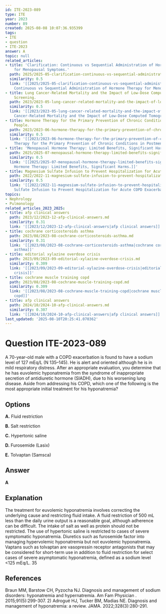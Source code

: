 ```yaml
---
id: ITE-2023-089
type: ITE
year: 2023
number: 89
created: 2025-08-08 10:07:36.935399
tags:
- ITE
- question
- ITE-2023
answer: A
topic: null
related_articles:
- title: 'Clarification: Continuous vs Sequential Administration of Hormone Therapy
    for Menopausal Symptoms.'
  path: 2025/2025-05-clarification-continuous-vs-sequential-administration-of-hor.md
  similarity: 0.5
  link: '[[2025/2025-05-clarification-continuous-vs-sequential-administration-of-hor|Clarification:
    Continuous vs Sequential Administration of Hormone Therapy for Menopausal Symptoms.]]'
- title: Lung Cancer-Related Mortality and the Impact of Low-Dose Computed Tomography
    Screening.
  path: 2023/2023-05-lung-cancer-related-mortality-and-the-impact-of-low-dose-com.md
  similarity: 0.5
  link: '[[2023/2023-05-lung-cancer-related-mortality-and-the-impact-of-low-dose-com|Lung
    Cancer-Related Mortality and the Impact of Low-Dose Computed Tomography Screening.]]'
- title: Hormone Therapy for the Primary Prevention of Chronic Conditions in Postmenopausal
    People.
  path: 2023/2023-06-hormone-therapy-for-the-primary-prevention-of-chronic-condit.md
  similarity: 0.5
  link: '[[2023/2023-06-hormone-therapy-for-the-primary-prevention-of-chronic-condit|Hormone
    Therapy for the Primary Prevention of Chronic Conditions in Postmenopausal People.]]'
- title: 'Menopausal Hormone Therapy: Limited Benefits, Significant Harms.'
  path: 2025/2025-07-menopausal-hormone-therapy-limited-benefits-significant-harm.md
  similarity: 0.5
  link: '[[2025/2025-07-menopausal-hormone-therapy-limited-benefits-significant-harm|Menopausal
    Hormone Therapy: Limited Benefits, Significant Harms.]]'
- title: Magnesium Sulfate Infusion to Prevent Hospitalization for Acute COPD Exacerbations.
  path: 2022/2022-11-magnesium-sulfate-infusion-to-prevent-hospitalization-for-ac.md
  similarity: 0.5
  link: '[[2022/2022-11-magnesium-sulfate-infusion-to-prevent-hospitalization-for-ac|Magnesium
    Sulfate Infusion to Prevent Hospitalization for Acute COPD Exacerbations.]]'
topics:
- Nephrology
- Pulmonology
related_articles_2023_2025:
- title: afp clinical answers
  path: 2023/12/2023-12-afp-clinical-answers.md
  similarity: 0.31
  link: '[[2023/12/2023-12-afp-clinical-answers|afp clinical answers]]'
- title: cochrane corticosteroids asthma
  path: 2023/08/2023-08-cochrane-corticosteroids-asthma.md
  similarity: 0.31
  link: '[[2023/08/2023-08-cochrane-corticosteroids-asthma|cochrane corticosteroids
    asthma]]'
- title: editorial xylazine overdose crisis
  path: 2023/09/2023-09-editorial-xylazine-overdose-crisis.md
  similarity: 0.309
  link: '[[2023/09/2023-09-editorial-xylazine-overdose-crisis|editorial xylazine overdose
    crisis]]'
- title: cochrane muscle training copd
  path: 2023/08/2023-08-cochrane-muscle-training-copd.md
  similarity: 0.309
  link: '[[2023/08/2023-08-cochrane-muscle-training-copd|cochrane muscle training
    copd]]'
- title: afp clinical answers
  path: 2024/10/2024-10-afp-clinical-answers.md
  similarity: 0.307
  link: '[[2024/10/2024-10-afp-clinical-answers|afp clinical answers]]'
last_updated: '2025-08-10T20:25:41.070362'
---
```


# Question ITE-2023-089

A 70-year-old male with a COPD exacerbation is found to have a sodium level of 127 mEq/L (N 135–145). He is alert and oriented although he is in mild respiratory distress. After an appropriate evaluation, you determine that he has euvolemic hyponatremia from the syndrome of inappropriate secretion of antidiuretic hormone (SIADH), due to his worsening lung disease. Aside from addressing his COPD, which one of the following is the most appropriate initial treatment for his hyponatremia?

## Options

**A.** Fluid restriction

**B.** Salt restriction

**C.** Hypertonic saline

**D.** Furosemide (Lasix)

**E.** Tolvaptan (Samsca)

## Answer

**A**

## Explanation

The treatment for euvolemic hyponatremia involves correcting the underlying cause and restricting fluid intake. A fluid restriction of 500 mL less than the daily urine output is a reasonable goal, although adherence can be difficult. The intake of salt as well as protein should not be restricted. The use of hypertonic saline is restricted to cases of severe symptomatic hyponatremia. Diuretics such as furosemide factor into managing hypervolemic hyponatremia but not euvolemic hyponatremia. Vaptans such as tolvaptan are vasopressin receptor antagonists that may be considered for short-term use in addition to fluid restriction for select cases of severe asymptomatic hyponatremia, defined as a sodium level <125 mEq/L. 35

## References

Braun MM, Barstow CH, Pyzocha NJ. Diagnosis and management of sodium disorders: hyponatremia and hypernatremia. Am Fam Physician . 2015;91(5):299-307. 2) Adrogué HJ, Tucker BM, Madias NE. Diagnosis and management of hyponatremia: a review. JAMA. 2022;328(3):280-291.
